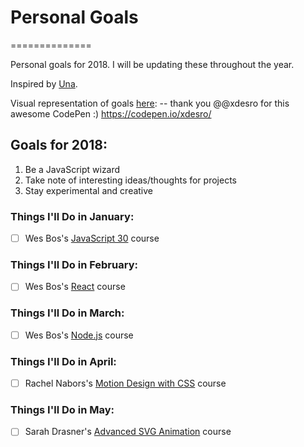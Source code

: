 # Personal Goals
==============

Personal goals for 2018. I will be updating these throughout the year.

Inspired by [Una](https://github.com/una/personal-goals).

Visual representation of goals [here](https://codepen.io/jaymierosen/pen/aEJzBb):  -- thank you @@xdesro for this awesome CodePen :) https://codepen.io/xdesro/

## Goals for 2018:
1. Be a JavaScript wizard
2. Take note of interesting ideas/thoughts for projects
3. Stay experimental and creative

### Things I'll Do in January:

- [ ] Wes Bos's [JavaScript 30](https://javascript30.com/) course

### Things I'll Do in February:

- [ ] Wes Bos's [React](https://reactforbeginners.com/) course

### Things I'll Do in March:

- [ ] Wes Bos's [Node.js](https://learnnode.com/) course

### Things I'll Do in April:

- [ ] Rachel Nabors's [Motion Design with CSS](https://www.lynda.com/CSS-tutorials/Motion-Design-CSS/604273-2.html) course

### Things I'll Do in May:

- [ ] Sarah Drasner's [Advanced SVG Animation](https://www.lynda.com/Web-Development-tutorials/Advanced-SVG-Animation/604272-2.html) course
